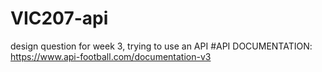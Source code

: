 # VIC207-api
design question for week 3, trying to use an API
#API DOCUMENTATION: https://www.api-football.com/documentation-v3
